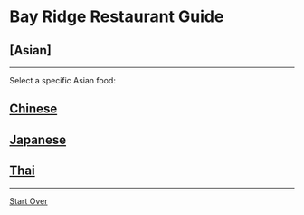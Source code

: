 # Bay Ridge Restaurant Guide
## [Asian]
---
Select a specific Asian food:
## [Chinese](../asian/chinese.md)
## [Japanese](../asian/japanese.md)
## [Thai](thai.md)
---
[Start Over](../home.md)